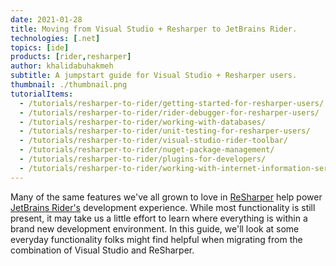 ```yaml
---
date: 2021-01-28
title: Moving from Visual Studio + Resharper to JetBrains Rider.
technologies: [.net]
topics: [ide]
products: [rider,resharper]
author: khalidabuhakmeh
subtitle: A jumpstart guide for Visual Studio + Resharper users.
thumbnail: ./thumbnail.png
tutorialItems: 
  - /tutorials/resharper-to-rider/getting-started-for-resharper-users/
  - /tutorials/resharper-to-rider/rider-debugger-for-resharper-users/
  - /tutorials/resharper-to-rider/working-with-databases/
  - /tutorials/resharper-to-rider/unit-testing-for-resharper-users/
  - /tutorials/resharper-to-rider/visual-studio-rider-toolbar/
  - /tutorials/resharper-to-rider/nuget-package-management/
  - /tutorials/resharper-to-rider/plugins-for-developers/
  - /tutorials/resharper-to-rider/working-with-internet-information-services-iis/
---
```


Many of the same features we've all grown to love in [ReSharper](https://jetbrains.com/resharper) help power [JetBrains Rider's](https://jetbrains.com/rider) development experience. While most functionality is still present, it may take us a little effort to learn where everything is within a brand new development environment. In this guide, we'll look at some everyday functionality folks might find helpful when migrating from the combination of Visual Studio and ReSharper.